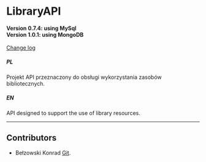 # LibraryAPI

**Version 0.7.4: using MySql** <br /> 
**Version 1.0.1: using MongoDB** <br />
<br />
[Change log](CHANGELOG.md)

##### PL
Projekt API przeznaczony do obsługi wykorzystania zasobów bibliotecznych. 

##### EN
API designed to support the use of library resources.

---

## Contributors

- Bełzowski Konrad [Git](https://github.com/be1zi).